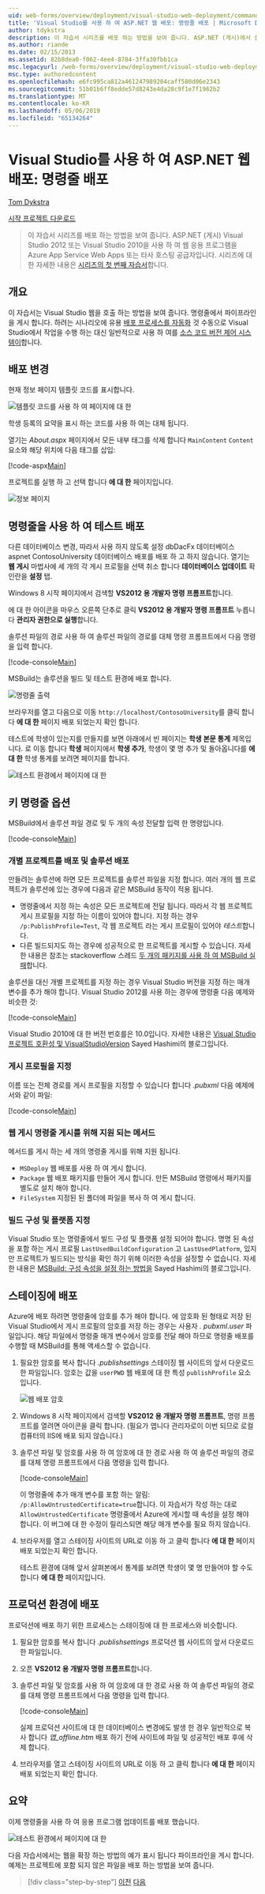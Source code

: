 ```yaml
---
uid: web-forms/overview/deployment/visual-studio-web-deployment/command-line-deployment
title: 'Visual Studio를 사용 하 여 ASP.NET 웹 배포: 명령줄 배포 | Microsoft Docs'
author: tdykstra
description: 이 자습서 시리즈를 배포 하는 방법을 보여 줍니다. ASP.NET (게시)에서 실행 중인 웹 응용 프로그램을 Azure App Service Web Apps 또는 타사 호스팅 공급자...
ms.author: riande
ms.date: 02/15/2013
ms.assetid: 82b8dea0-f062-4ee4-8784-3ffa30fbb1ca
msc.legacyurl: /web-forms/overview/deployment/visual-studio-web-deployment/command-line-deployment
msc.type: authoredcontent
ms.openlocfilehash: e6fc995ca812a461247989204caff580d06e2343
ms.sourcegitcommit: 51b01b6ff8edde57d8243e4da28c9f1e7f1962b2
ms.translationtype: MT
ms.contentlocale: ko-KR
ms.lasthandoff: 05/06/2019
ms.locfileid: "65134264"
---
```

# <a name="aspnet-web-deployment-using-visual-studio-command-line-deployment"></a>Visual Studio를 사용 하 여 ASP.NET 웹 배포: 명령줄 배포

[Tom Dykstra](https://github.com/tdykstra)

[시작 프로젝트 다운로드](http://go.microsoft.com/fwlink/p/?LinkId=282627)

> 이 자습서 시리즈를 배포 하는 방법을 보여 줍니다. ASP.NET (게시) Visual Studio 2012 또는 Visual Studio 2010을 사용 하 여 웹 응용 프로그램을 Azure App Service Web Apps 또는 타사 호스팅 공급자입니다. 시리즈에 대 한 자세한 내용은 [시리즈의 첫 번째 자습서](introduction.md)합니다.

## <a name="overview"></a>개요

이 자습서는 Visual Studio 웹을 호출 하는 방법을 보여 줍니다. 명령줄에서 파이프라인을 게시 합니다. 하려는 시나리오에 유용 [배포 프로세스를 자동화](../../../../aspnet/overview/developing-apps-with-windows-azure/building-real-world-cloud-apps-with-windows-azure/continuous-integration-and-continuous-delivery.md) 것 수동으로 Visual Studio에서 작업을 수행 하는 대신 일반적으로 사용 하 여를 [소스 코드 버전 제어 시스템이](../../../../aspnet/overview/developing-apps-with-windows-azure/building-real-world-cloud-apps-with-windows-azure/source-control.md)합니다.

## <a name="make-a-change-to-deploy"></a>배포 변경

현재 정보 페이지 템플릿 코드를 표시합니다.

![템플릿 코드를 사용 하 여 페이지에 대 한](command-line-deployment/_static/image1.png)

학생 등록의 요약을 표시 하는 코드를 사용 하 여는 대체 됩니다.

열기는 *About.aspx* 페이지에서 모든 내부 태그를 삭제 합니다 `MainContent` `Content` 요소와 해당 위치에 다음 태그를 삽입:

[!code-aspx[Main](command-line-deployment/samples/sample1.aspx)]

프로젝트를 실행 하 고 선택 합니다 **에 대 한** 페이지입니다.

![정보 페이지](command-line-deployment/_static/image2.png)

## <a name="deploy-to-test-by-using-the-command-line"></a>명령줄을 사용 하 여 테스트 배포

다른 데이터베이스 변경, 따라서 사용 하지 않도록 설정 dbDacFx 데이터베이스 aspnet ContosoUniversity 데이터베이스 배포를 배포 하 고 하지 않습니다. 열기는 **웹 게시** 마법사에 세 개의 각 게시 프로필을 선택 취소 합니다 **데이터베이스 업데이트** 확인란을 **설정** 탭.

Windows 8 시작 페이지에서 검색할 **VS2012 용 개발자 명령 프롬프트**합니다.

에 대 한 아이콘을 마우스 오른쪽 단추로 클릭 **VS2012 용 개발자 명령 프롬프트** 누릅니다 **관리자 권한으로 실행**합니다.

솔루션 파일의 경로 사용 하 여 솔루션 파일의 경로를 대체 명령 프롬프트에서 다음 명령을 입력 합니다.

[!code-console[Main](command-line-deployment/samples/sample2.cmd)]

MSBuild는 솔루션을 빌드 및 테스트 환경에 배포 합니다.

![명령줄 출력](command-line-deployment/_static/image3.png)

브라우저를 열고 다음으로 이동 `http://localhost/ContosoUniversity`를 클릭 합니다 **에 대 한** 페이지 배포 되었는지 확인 합니다.

테스트에 학생이 있는지를 만들지를 보면 아래에서 빈 페이지는 **학생 본문 통계** 제목입니다. 로 이동 합니다 **학생** 페이지에서 **학생 추가**, 학생이 몇 명 추가 및 돌아옵니다를 **에 대 한** 학생 통계를 보려면 페이지를 합니다.

![테스트 환경에서 페이지에 대 한](command-line-deployment/_static/image4.png)

## <a name="key-command-line-options"></a>키 명령줄 옵션

MSBuild에서 솔루션 파일 경로 및 두 개의 속성 전달할 입력 한 명령입니다.

[!code-console[Main](command-line-deployment/samples/sample3.cmd)]

### <a name="deploying-the-solution-versus-deploying-individual-projects"></a>개별 프로젝트를 배포 및 솔루션 배포

만들려는 솔루션에 하면 모든 프로젝트를 솔루션 파일을 지정 합니다. 여러 개의 웹 프로젝트가 솔루션에 있는 경우에 다음과 같은 MSBuild 동작이 적용 됩니다.

- 명령줄에서 지정 하는 속성은 모든 프로젝트에 전달 됩니다. 따라서 각 웹 프로젝트 게시 프로필을 지정 하는 이름이 있어야 합니다. 지정 하는 경우 `/p:PublishProfile=Test`, 각 웹 프로젝트 라는 게시 프로필이 있어야 *테스트*합니다.
- 다른 빌드되지도 하는 경우에 성공적으로 한 프로젝트를 게시할 수 있습니다. 자세한 내용은 참조는 stackoverflow 스레드 [두 개의 패키지를 사용 하 여 MSBuild 실패](http://stackoverflow.com/questions/14226451/msbuild-fails-with-two-packages)합니다.

솔루션을 대신 개별 프로젝트를 지정 하는 경우 Visual Studio 버전을 지정 하는 매개 변수를 추가 해야 합니다. Visual Studio 2012를 사용 하는 경우에 명령줄 다음 예제와 비슷한 것:

[!code-console[Main](command-line-deployment/samples/sample4.cmd?highlight=1)]

Visual Studio 2010에 대 한 버전 번호를은 10.0입니다. 자세한 내용은 [Visual Studio 프로젝트 호환성 및 VisualStudioVersion](http://sedodream.com/2012/08/19/VisualStudioProjectCompatabilityAndVisualStudioVersion.aspx) Sayed Hashimi의 블로그입니다.

### <a name="specifying-the-publish-profile"></a>게시 프로필을 지정

이름 또는 전체 경로를 게시 프로필을 지정할 수 있습니다 합니다 *.pubxml* 다음 예제에서와 같이 파일:

[!code-console[Main](command-line-deployment/samples/sample5.cmd?highlight=1)]

### <a name="web-publish-methods-supported-for-command-line-publishing"></a>웹 게시 명령줄 게시를 위해 지원 되는 메서드

메서드를 게시 하는 세 개의 명령줄 게시를 위해 지원 됩니다.

- `MSDeploy` 웹 배포를 사용 하 여 게시 합니다.
- `Package` 웹 배포 패키지를 만들어 게시 합니다. 만든 MSBuild 명령에서 패키지를 별도로 설치 해야 합니다.
- `FileSystem` 지정된 된 폴더에 파일을 복사 하 여 게시 합니다.

### <a name="specifying-the-build-configuration-and-platform"></a>빌드 구성 및 플랫폼 지정

Visual Studio 또는 명령줄에서 빌드 구성 및 플랫폼 설정 되어야 합니다. 명명 된 속성을 포함 하는 게시 프로필 `LastUsedBuildConfiguration` 고 `LastUsedPlatform`, 있지만 프로젝트가 빌드되는 방식을 확인 하기 위해 이러한 속성을 설정할 수 없습니다. 자세한 내용은 [MSBuild: 구성 속성을 설정 하는 방법을](http://sedodream.com/2012/10/27/MSBuildHowToSetTheConfigurationProperty.aspx) Sayed Hashimi의 블로그입니다.

## <a name="deploy-to-staging"></a>스테이징에 배포

Azure에 배포 하려면 명령줄에 암호를 추가 해야 합니다. 에 암호화 된 형태로 저장 된 Visual Studio에서 게시 프로필의 암호를 저장 하는 경우는 사용자 *. pubxml.user* 파일입니다. 해당 파일에서 명령줄 매개 변수에서 암호를 전달 해야 하므로 명령줄 배포를 수행할 때 MSBuild를 통해 액세스할 수 없습니다.

1. 필요한 암호를 복사 합니다 *.publishsettings* 스테이징 웹 사이트의 앞서 다운로드 한 파일입니다. 암호는 값을 `userPWD` 웹 배포에 대 한 특성 `publishProfile` 요소입니다.

    ![웹 배포 암호](command-line-deployment/_static/image5.png)
2. Windows 8 시작 페이지에서 검색할 **VS2012 용 개발자 명령 프롬프트**, 명령 프롬프트를 열려면 아이콘을 클릭 합니다. (필요가 엽니다 관리자로이 이번 되므로 로컬 컴퓨터의 IIS에 배포 되지 않습니다.)
3. 솔루션 파일 및 암호를 사용 하 여 암호에 대 한 경로 사용 하 여 솔루션 파일의 경로를 대체 명령 프롬프트에서 다음 명령을 입력 합니다.

    [!code-console[Main](command-line-deployment/samples/sample6.cmd)]

    이 명령줄에 추가 매개 변수를 포함 하는 알림: `/p:AllowUntrustedCertificate=true`합니다. 이 자습서가 작성 하는 대로 `AllowUntrustedCertificate` 명령줄에서 Azure에 게시할 때 속성을 설정 해야 합니다. 이 버그에 대 한 수정이 릴리스되면 해당 매개 변수를 필요 하지 않습니다.
4. 브라우저를 열고 스테이징 사이트의 URL로 이동 하 고 클릭 합니다 **에 대 한** 페이지 배포 되었는지 확인 합니다.

    테스트 환경에 대해 앞서 살펴본에서 통계를 보려면 학생이 몇 명 만들어야 할 수도 합니다 **에 대 한** 페이지입니다.

## <a name="deploy-to-production"></a>프로덕션 환경에 배포

프로덕션에 배포 하기 위한 프로세스는 스테이징에 대 한 프로세스와 비슷합니다.

1. 필요한 암호를 복사 합니다 *.publishsettings* 프로덕션 웹 사이트의 앞서 다운로드 한 파일입니다.
2. 오픈 **VS2012 용 개발자 명령 프롬프트**합니다.
3. 솔루션 파일 및 암호를 사용 하 여 암호에 대 한 경로 사용 하 여 솔루션 파일의 경로를 대체 명령 프롬프트에서 다음 명령을 입력 합니다.

    [!code-console[Main](command-line-deployment/samples/sample7.cmd)]

    실제 프로덕션 사이트에 대 한 데이터베이스 변경에도 발생 한 경우 일반적으로 복사 합니다 *앱\_offline.htm* 배포 하기 전에 사이트에 파일 및 성공적인 배포 후에 삭제 합니다.
4. 브라우저를 열고 스테이징 사이트의 URL로 이동 하 고 클릭 합니다 **에 대 한** 페이지 배포 되었는지 확인 합니다.

## <a name="summary"></a>요약

이제 명령줄을 사용 하 여 응용 프로그램 업데이트를 배포 했습니다.

![테스트 환경에서 페이지에 대 한](command-line-deployment/_static/image6.png)

다음 자습서에서는 웹을 확장 하는 방법의 예가 표시 됩니다 파이프라인을 게시 합니다. 예제는 프로젝트에 포함 되지 않은 파일을 배포 하는 방법을 보여 줍니다.

> [!div class="step-by-step"]
> [이전](deploying-a-database-update.md)
> [다음](deploying-extra-files.md)
